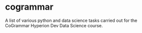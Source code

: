 # cogrammar
A list of various python and data science tasks carried out for the CoGrammar Hyperion Dev Data Science course.
